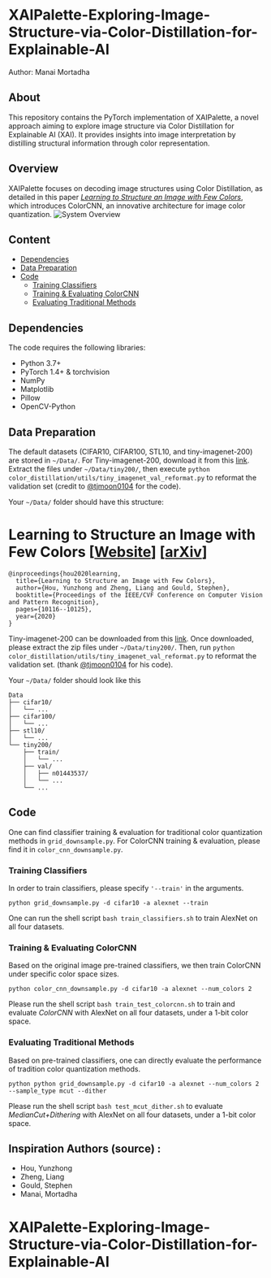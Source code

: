 # XAIPalette-Exploring-Image-Structure-via-Color-Distillation-for-Explainable-AI

Author: Manai Mortadha  

## About
This repository contains the PyTorch implementation of XAIPalette, a novel approach aiming to explore image structure via Color Distillation for Explainable AI (XAI). It provides insights into image interpretation by distilling structural information through color representation.

## Overview
XAIPalette focuses on decoding image structures using Color Distillation, as detailed in this paper *[Learning to Structure an Image with Few Colors](https://hou-yz.github.io/publication/2019-cvpr2020-colorcnn)*, which introduces ColorCNN, an innovative architecture for image color quantization.
![System Overview](https://hou-yz.github.io/images/ColorCNN_system.png "System overview depicting image color quantization with ColorCNN")

## Content
- [Dependencies](#dependencies)
- [Data Preparation](#data-preparation)
- [Code](#code)
    * [Training Classifiers](#training-classifiers)
    * [Training & Evaluating ColorCNN](#training--evaluating-colorcnn)
    * [Evaluating Traditional Methods](#evaluating-traditional-methods)

## Dependencies
The code requires the following libraries:
- Python 3.7+
- PyTorch 1.4+ & torchvision
- NumPy
- Matplotlib
- Pillow
- OpenCV-Python

## Data Preparation
The default datasets (CIFAR10, CIFAR100, STL10, and tiny-imagenet-200) are stored in `~/Data/`. 
For Tiny-imagenet-200, download it from this [link](http://cs231n.stanford.edu/tiny-imagenet-200.zip). Extract the files under `~/Data/tiny200/`, then execute `python color_distillation/utils/tiny_imagenet_val_reformat.py` to reformat the validation set (credit to [@tjmoon0104](https://github.com/tjmoon0104/Tiny-ImageNet-Classifier/blob/master/utils/tiny-imgnet-val-reformat.ipynb) for the code).

Your `~/Data/` folder should have this structure:

# Learning to Structure an Image with Few Colors [[Website](https://hou-yz.github.io/publication/2019-cvpr2020-colorcnn)] [[arXiv](https://arxiv.org/abs/2003.07848)]

```
@inproceedings{hou2020learning,
  title={Learning to Structure an Image with Few Colors},
  author={Hou, Yunzhong and Zheng, Liang and Gould, Stephen},
  booktitle={Proceedings of the IEEE/CVF Conference on Computer Vision and Pattern Recognition},
  pages={10116--10125},
  year={2020}
}
```


Tiny-imagenet-200 can be downloaded from this [link](http://cs231n.stanford.edu/tiny-imagenet-200.zip). 
Once downloaded, please extract the zip files under `~/Data/tiny200/`. 
Then, run `python color_distillation/utils/tiny_imagenet_val_reformat.py` to reformat the validation set. (thank [@tjmoon0104](https://github.com/tjmoon0104/Tiny-ImageNet-Classifier/blob/master/utils/tiny-imgnet-val-reformat.ipynb) for his code).

Your `~/Data/` folder should look like this
```
Data
├── cifar10/
│   └── ...
├── cifar100/ 
│   └── ...
├── stl10/
│   └── ...
└── tiny200/ 
    ├── train/
    │   └── ...
    ├── val/
    │   ├── n01443537/
    │   └── ...
    └── ...
```

## Code
One can find classifier training & evaluation for traditional color quantization methods in `grid_downsample.py`.
For ColorCNN training & evaluation, please find it in `color_cnn_downsample.py`. 

### Training Classifiers
In order to train classifiers, please specify `'--train'` in the arguments. 
```shell script
python grid_downsample.py -d cifar10 -a alexnet --train
``` 
One can run the shell script `bash train_classifiers.sh` to train AlexNet on all four datasets. 

### Training & Evaluating ColorCNN
Based on the original image pre-trained classifiers, we then train ColorCNN under specific color space sizes. 
```shell script
python color_cnn_downsample.py -d cifar10 -a alexnet --num_colors 2
``` 
Please run the shell script `bash train_test_colorcnn.sh` to train and evaluate *ColorCNN* with AlexNet on all four datasets, under a 1-bit color space. 

### Evaluating Traditional Methods
Based on pre-trained classifiers, one can directly evaluate the performance of tradition color quantization methods. 
```shell script
python python grid_downsample.py -d cifar10 -a alexnet --num_colors 2 --sample_type mcut --dither
``` 
Please run the shell script `bash test_mcut_dither.sh` to evaluate *MedianCut+Dithering* with AlexNet on all four datasets, under a 1-bit color space. 


## Inspiration Authors (source) :
- Hou, Yunzhong
- Zheng, Liang
- Gould, Stephen
- Manai, Mortadha



# XAIPalette-Exploring-Image-Structure-via-Color-Distillation-for-Explainable-AI
